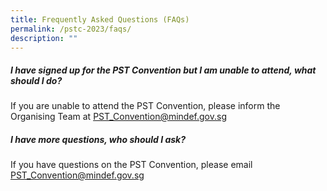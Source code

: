 ```yaml
---
title: Frequently Asked Questions (FAQs)
permalink: /pstc-2023/faqs/
description: ""
---
```

##### **I have signed up for the PST Convention but I am unable to attend, what should I do?** 

If you are unable to attend the PST Convention, please inform the  Organising Team at [PST_Convention@mindef.gov.sg](PST_Convention@mindef.gov.sg) 

##### **I have more questions, who should I ask?** 
If you have questions on the PST Convention, please email [PST_Convention@mindef.gov.sg](PST_Convention@mindef.gov.sg)